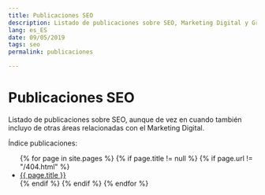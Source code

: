 ```yaml
---
title: Publicaciones SEO
description: Listado de publicaciones sobre SEO, Marketing Digital y Growth Hacking
lang: es_ES
date: 09/05/2019
tags: seo
permalink: publicaciones

---
```


# Publicaciones SEO

Listado de publicaciones sobre SEO, aunque de vez en cuando también incluyo de otras áreas relacionadas con el Marketing Digital.

Índice publicaciones: 
<ul>
{% for page in site.pages %}
{% if page.title != null  %}
	{% if page.url != "/404.html" %}
	  <li><a href="{{ page.url }}">{{ page.title }}</a></li>
	{% endif %}
{% endif %}
{% endfor %}
</ul>

<!--stackedit_data:
eyJoaXN0b3J5IjpbODExNDE4MTU2LC0xNjgwNjYwMzk1LC0xOT
c4MTgwMDU0LDE1MDExNTQwNDgsLTE1NTQ3MTYzMiwtNDgwOTg4
NDIwLC0yMDY2NzQxNTc1LDEwOTYxOTYzMTYsLTg0NDI4NDg0Mi
wtMjg2ODQ5MjAyLDQxNTM4NDc2OF19
-->